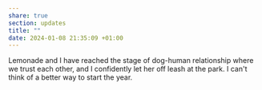 ```yaml
---
share: true
section: updates
title: ""
date: 2024-01-08 21:35:09 +01:00
---
```


Lemonade and I have reached the stage of dog-human relationship where we trust each other, and I confidently let her off leash at the park. I can't think of a better way to start the year.
